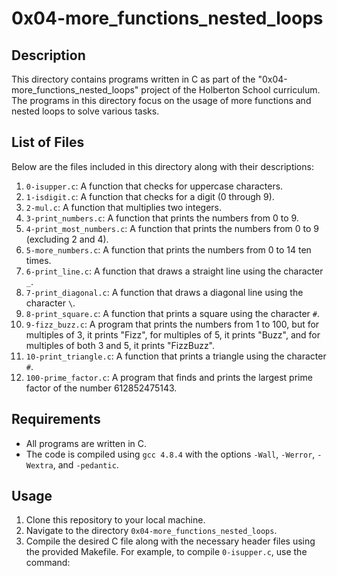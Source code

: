 # 0x04-more_functions_nested_loops

## Description
This directory contains programs written in C as part of the "0x04-more_functions_nested_loops" project of the Holberton School curriculum. The programs in this directory focus on the usage of more functions and nested loops to solve various tasks.

## List of Files
Below are the files included in this directory along with their descriptions:

1. `0-isupper.c`: A function that checks for uppercase characters.
2. `1-isdigit.c`: A function that checks for a digit (0 through 9).
3. `2-mul.c`: A function that multiplies two integers.
4. `3-print_numbers.c`: A function that prints the numbers from 0 to 9.
5. `4-print_most_numbers.c`: A function that prints the numbers from 0 to 9 (excluding 2 and 4).
6. `5-more_numbers.c`: A function that prints the numbers from 0 to 14 ten times.
7. `6-print_line.c`: A function that draws a straight line using the character `_`.
8. `7-print_diagonal.c`: A function that draws a diagonal line using the character `\`.
9. `8-print_square.c`: A function that prints a square using the character `#`.
10. `9-fizz_buzz.c`: A program that prints the numbers from 1 to 100, but for multiples of 3, it prints "Fizz", for multiples of 5, it prints "Buzz", and for multiples of both 3 and 5, it prints "FizzBuzz".
11. `10-print_triangle.c`: A function that prints a triangle using the character `#`.
12. `100-prime_factor.c`: A program that finds and prints the largest prime factor of the number 612852475143.

## Requirements
- All programs are written in C.
- The code is compiled using `gcc 4.8.4` with the options `-Wall`, `-Werror`, `-Wextra`, and `-pedantic`.

## Usage
1. Clone this repository to your local machine.
2. Navigate to the directory `0x04-more_functions_nested_loops`.
3. Compile the desired C file along with the necessary header files using the provided Makefile. For example, to compile `0-isupper.c`, use the command:
